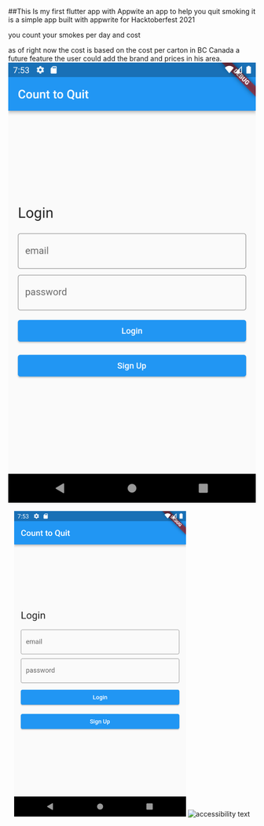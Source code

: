 ##This Is my first flutter app with Appwite
an app to help you quit smoking 
it is a simple app built with appwrite for Hacktoberfest 2021

you count your smokes per day 
and cost 

as of right now the cost is based on the cost per carton in BC Canada a future feature the user could add the brand and prices in his area.
![Login Page](./images/login.png)


<p align="center">
  <img src="./images/login.png" width="350" title="hover text">
  <img src="./images/signin.png" width="350" alt="accessibility text">
</p>

